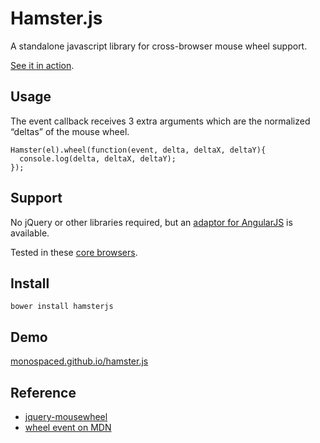 Hamster.js
==========

A standalone javascript library for cross-browser mouse wheel support.

[See it in action](http://monospaced.github.io/hamster.js).

Usage
-----

The event callback receives 3 extra arguments which are the normalized “deltas” of the mouse wheel.

    Hamster(el).wheel(function(event, delta, deltaX, deltaY){
      console.log(delta, deltaX, deltaY);
    });

Support
-------

No jQuery or other libraries required, but an <a href="http://github.com/monospaced/angular-mousewheel">adaptor for AngularJS</a> is available.

Tested in these [core browsers](http://monospaced.github.io/obs).

Install
-------

    bower install hamsterjs

Demo
----

[monospaced.github.io/hamster.js](http://monospaced.github.io/hamster.js)

Reference
---------

* [jquery-mousewheel](https://github.com/brandonaaron/jquery-mousewheel)
* [wheel event on MDN](https://developer.mozilla.org/en-US/docs/DOM/Mozilla_event_reference/wheel)
